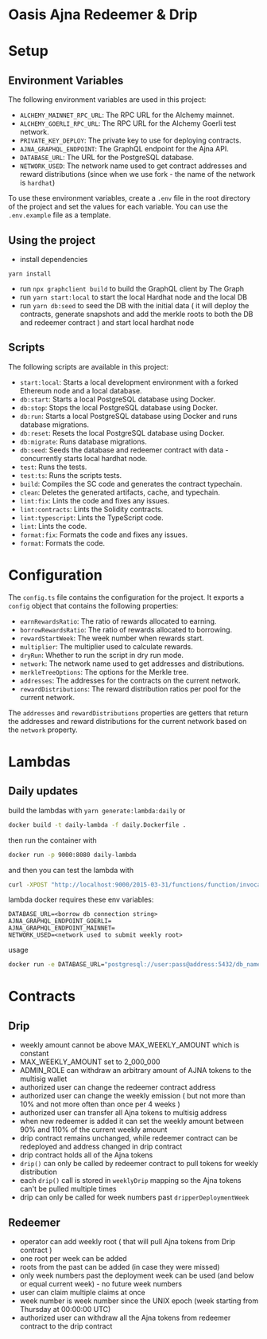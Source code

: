 # Oasis Ajna Redeemer & Drip

# Setup

## Environment Variables

The following environment variables are used in this project:

- `ALCHEMY_MAINNET_RPC_URL`: The RPC URL for the Alchemy mainnet.
- `ALCHEMY_GOERLI_RPC_URL`: The RPC URL for the Alchemy Goerli test network.
- `PRIVATE_KEY_DEPLOY`: The private key to use for deploying contracts.
- `AJNA_GRAPHQL_ENDPOINT`: The GraphQL endpoint for the Ajna API.
- `DATABASE_URL`: The URL for the PostgreSQL database.
- `NETWORK_USED`: The network name used to get contract addresses and reward distributions (since when we use fork - the name of the network is `hardhat`)

To use these environment variables, create a `.env` file in the root directory of the project and set the values for each variable. You can use the `.env.example` file as a template.

## Using the project

- install dependencies

```
yarn install
```

- run `npx graphclient build` to build the GraphQL client by The Graph
- run `yarn start:local` to start the local Hardhat node and the local DB
- run `yarn db:seed` to seed the DB with the initial data ( it will deploy the contracts, generate snapshots and add the merkle roots to both the DB and redeemer contract ) and start local hardhat node

## Scripts

The following scripts are available in this project:

- `start:local`: Starts a local development environment with a forked Ethereum node and a local database.
- `db:start`: Starts a local PostgreSQL database using Docker.
- `db:stop`: Stops the local PostgreSQL database using Docker.
- `db:run`: Starts a local PostgreSQL database using Docker and runs database migrations.
- `db:reset`: Resets the local PostgreSQL database using Docker.
- `db:migrate`: Runs database migrations.
- `db:seed`: Seeds the database and redeemer contract with data - concurrently starts local hardhat node.
- `test`: Runs the tests.
- `test:ts`: Runs the scripts tests.
- `build`: Compiles the SC code and generates the contract typechain.
- `clean`: Deletes the generated artifacts, cache, and typechain.
- `lint:fix`: Lints the code and fixes any issues.
- `lint:contracts`: Lints the Solidity contracts.
- `lint:typescript`: Lints the TypeScript code.
- `lint`: Lints the code.
- `format:fix`: Formats the code and fixes any issues.
- `format`: Formats the code.

# Configuration

The `config.ts` file contains the configuration for the project. It exports a `config` object that contains the following properties:

- `earnRewardsRatio`: The ratio of rewards allocated to earning.
- `borrowRewardsRatio`: The ratio of rewards allocated to borrowing.
- `rewardStartWeek`: The week number when rewards start.
- `multiplier`: The multiplier used to calculate rewards.
- `dryRun`: Whether to run the script in dry run mode.
- `network`: The network name used to get addresses and distributions.
- `merkleTreeOptions`: The options for the Merkle tree.
- `addresses`: The addresses for the contracts on the current network.
- `rewardDistributions`: The reward distribution ratios per pool for the current network.

The `addresses` and `rewardDistributions` properties are getters that return the addresses and reward distributions for the current network based on the `network` property.

# Lambdas

## Daily updates

build the lambdas with `yarn generate:lambda:daily`
or

```bash
docker build -t daily-lambda -f daily.Dockerfile .
```

then run the container with

```bash
docker run -p 9000:8080 daily-lambda
```

and then you can test the lambda with

```bash
curl -XPOST "http://localhost:9000/2015-03-31/functions/function/invocations" -d '{"body":{"dayIds":[19543]}}'
```

lambda docker requires these env variables:

```env
DATABASE_URL=<borrow db connection string>
AJNA_GRAPHQL_ENDPOINT_GOERLI=
AJNA_GRAPHQL_ENDPOINT_MAINNET=
NETWORK_USED=<network used to submit weekly root>
```

usage

```bash
docker run -e DATABASE_URL="postgresql://user:pass@address:5432/db_name" AJNA_GRAPHQL_ENDPOINT_GOERLI xx ...
```

# Contracts

## Drip

- weekly amount cannot be above MAX_WEEKLY_AMOUNT which is constant
- MAX_WEEKLY_AMOUNT set to 2_000_000
- ADMIN_ROLE can withdraw an arbitrary amount of AJNA tokens to the multisig wallet
- authorized user can change the redeemer contract address
- authorized user can change the weekly emission ( but not more than 10% and not more often than once per 4 weeks )
- authorized user can transfer all Ajna tokens to multisig address
- when new redeemer is added it can set the weekly amount between 90% and 110% of the current weekly amount
- drip contract remains unchanged, while redeemer contract can be redeployed and address changed in drip contract
- drip contract holds all of the Ajna tokens
- `drip()` can only be called by redeemer contract to pull tokens for weekly distribution
- each `drip()` call is stored in `weeklyDrip` mapping so the Ajna tokens can't be pulled multiple times
- drip can only be called for week numbers past `dripperDeploymentWeek`

## Redeemer

- operator can add weekly root ( that will pull Ajna tokens from Drip contract )
- one root per week can be added
- roots from the past can be added (in case they were missed)
- only week numbers past the deployment week can be used (and below or equal current week) - no future week numbers
- user can claim multiple claims at once
- week number is week number since the UNIX epoch (week starting from Thursday at 00:00:00 UTC)
- authorized user can withdraw all the Ajna tokens from redeemer contract to the drip contract
